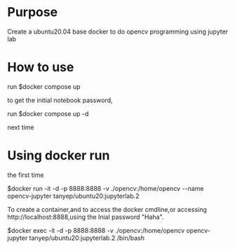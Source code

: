 # Purpose
Create a ubuntu20.04 base docker to do opencv programming using jupyter lab

# How to use
run $docker compose up

to get the initial notebook password,

run $docker compose up -d 

next time
# Using docker run

the first time

$docker run -it -d -p 8888:8888 -v ./opencv:/home/opencv --name opencv-jupyter tanyep/ubuntu20:jupyterlab.2 

To create a container,and to access the docker cmdline,or accessing http://localhost:8888,using the Inial password "Haha".

$docker exec -it -d -p 8888:8888 -v ./opencv:/home/opencv opencv-jupyter  tanyep/ubuntu20:jupyterlab.2 /bin/bash
